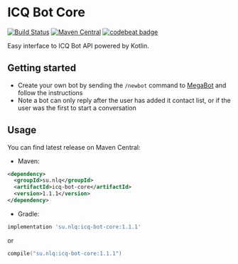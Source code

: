# ICQ Bot Core
[![Build Status](https://travis-ci.org/nolequen/icq-bot-core.svg?branch=master)](https://travis-ci.org/nolequen/icq-bot-core)
[![Maven Central](https://img.shields.io/maven-central/v/su.nlq/icq-bot-core.svg)](https://maven-badges.herokuapp.com/maven-central/su.nlq/icq-bot-core)
[![codebeat badge](https://codebeat.co/badges/ec147cb1-9ed7-4e48-8a46-b726b40925ab)](https://codebeat.co/a/nolequen/projects/github-com-nolequen-icq-bot-core-master)

Easy interface to ICQ Bot API powered by Kotlin.

## Getting started

* Create your own bot by sending the `/newbot` command to [MegaBot](https://icq.com/people/70001) and follow the instructions
* Note a bot can only reply after the user has added it contact list, or if the user was the first to start a conversation

## Usage

You can find latest release on Maven Central:

* Maven:
```xml
<dependency>
  <groupId>su.nlq</groupId>
  <artifactId>icq-bot-core</artifactId>
  <version>1.1.1</version>
</dependency>
```

* Gradle:
```groovy
implementation 'su.nlq:icq-bot-core:1.1.1'
```
or  
```kotlin
compile("su.nlq:icq-bot-core:1.1.1")
```
